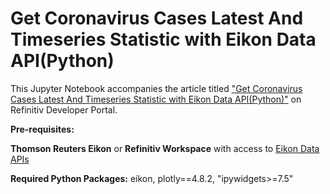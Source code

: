 # Get Coronavirus Cases Latest And Timeseries Statistic with Eikon Data API(Python)

This Jupyter Notebook accompanies the article titled ["Get Coronavirus Cases Latest And Timeseries Statistic with Eikon Data API(Python)"](https://developers.refinitiv.com/article/get-coronavirus-cases-latest-and-timeseries-statistic-eikon-data-apipython) on Refinitiv Developer Portal.

**Pre-requisites:** 

**Thomson Reuters Eikon** or **Refinitiv Workspace** with access to [Eikon Data APIs](https://developers.refinitiv.com/eikon-data-apis)

**Required Python Packages:** eikon, plotly==4.8.2, "ipywidgets>=7.5"
